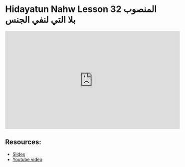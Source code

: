 # Hidayatun Nahw Lesson 32 المنصوب بلا التي لنفي الجنس
                
<iframe width="560" height="315" src="https://www.youtube-nocookie.com/embed/vb8VJFSojrE?start=0" frameborder="0" allow="accelerometer; autoplay; encrypted-media; gyroscope; picture-in-picture" allowfullscreen="allowfullscreen">
</iframe><BR>

## Resources:
- [Slides](https://github.com/arshare/resources_balagha_pdfs)
- [Youtube video](https://www.youtube.com/watch?v=vb8VJFSojrE&list=PLzn0qdi6JpdtdAyaM2yvvY1Yk9i4EpLHD&index=90)

